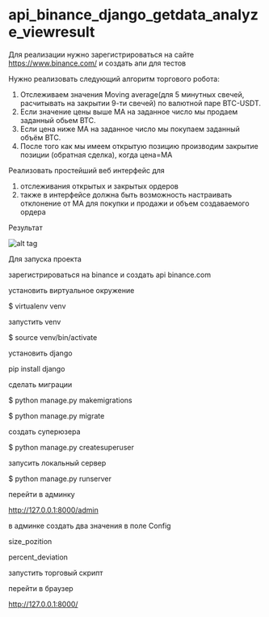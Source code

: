# api_binance_django_getdata_analyze_viewresult

Для реализации нужно зарегистрироваться на сайте https://www.binance.com/ и создать апи для тестов 

Нужно реализовать следующий алгоритм торгового робота:

1. Отслеживаем значения Moving average(для 5 минутных свечей, расчитывать на закрытии 9-ти свечей) по валютной паре BTC-USDT.
2. Если значение цены выше МА на заданное число мы продаем заданный обьем ВТС.
3. Если цена ниже МА на заданное число мы покупаем заданный объём ВТС.
4. После того как мы имеем открытую позицию производим закрытие позиции (обратная сделка), когда цена=МА


Реализовать простейший веб интерфейс для 

1) отслеживания открытых и закрытых ордеров
2) также в интерфейсе должна быть возможность настраивать отклонение от MA для покупки и продажи и объем создаваемого ордера



Результат

![alt tag](https://i.imgur.com/qzk2Tgv.png)


Для запуска проекта


зарегистрироваться на binance и создать api
binance.com


установить виртуальное окружение

$ virtualenv venv


запустить venv

$ source venv/bin/activate


установить django

pip install django


сделать миграции

$ python manage.py makemigrations

$ python manage.py migrate


создать суперюзера

$ python manage.py createsuperuser


запусить локальный сервер

$ python manage.py runserver


перейти в админку 

http://127.0.0.1:8000/admin


в админке создать два значения в поле Config

size_pozition

percent_deviation


запустить торговый скрипт


перейти в браузер

http://127.0.0.1:8000/
